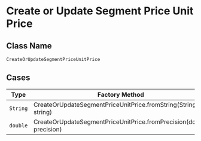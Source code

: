 
# Create or Update Segment Price Unit Price

## Class Name

`CreateOrUpdateSegmentPriceUnitPrice`

## Cases

| Type | Factory Method |
|  --- | --- |
| `String` | CreateOrUpdateSegmentPriceUnitPrice.fromString(String string) |
| `double` | CreateOrUpdateSegmentPriceUnitPrice.fromPrecision(double precision) |

